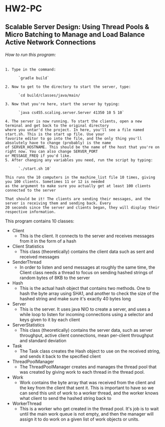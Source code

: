 # HW2-PC

## Scalable Server Design: Using Thread Pools & Micro Batching to Manage and Load Balance Active Network Connections

###### How to run this program:
    1. Type in the command:
    
          `gradle build`
          
    2. Now to get to the directory to start the server, type:
    
          `cd build/classes/java/main/
          
    3. Now that you're here, start the server by typing:
    
          `java cs455.scaling.server.Server 41350 10 5 10`
          
    4. The server is now running. To start the clients, open a new terminal and get back to the original directory
    where you untar'd the project. In here, you'll see a file named start.sh. This is the start up file. Use your
    favorite editor to go into the file, and the only thing you'll absolutely have to change (probably) is the name
    of SERVER_HOSTNAME. This should be the name of the host that you're on right now. You can also change SERVER_PORT
    or MESSAGE_FREQ if you'd like. 
    5. After changing any variables you need, run the script by typing:
    
          `./start.sh 10`
          
    This runs the 10 computers in the machine_list file 10 times, giving you 100 clients. Sometimes 11 or 12 is needed
    as the argument to make sure you actually get at least 100 clients connected to the server
    
    That should be it! The clients are sending their messages, and the server is receiving them and sending back. Every
    20 seconds since the server and clients began, they will display their respective information.


This program contains 10 classes:
 - Client
	* This is the client. It connects to the server and receives messages from it in the form of a hash
 - Client Statistics
    * This class (theoretically) contains the client data such as sent and received messages
 - SenderThread
    * In order to listen and send messages at roughly the same time, the Client class needs a thread to focus on
        sending hashed strings of random bytes of 8KB to the server
 - Hash
    * This is the actual hash object that contains two methods. One to hash the byte array using SHA1, and another
        to check the size of the hashed string and make sure it's exactly 40 bytes long
 - Server
    * This is the server. It uses java NIO to create a server, and uses a while loop to listen for incoming connections
        using a selector and keys given to it by each client
 - ServerStatistics
    * This class (theoretically) contains the server data, such as server throughput, active client connections,
        mean per-client throughput and standard deviation
 - Task
    * The Task class creates the Hash object to use on the received string, and sends it back to the specified client
 - ThreadPoolManager
    * The ThreadPoolManager creates and manages the thread pool that was created by giving work to each thread in the
        thread pool.
 - Work
    * Work contains the byte array that was received from the client and the key from the client that sent it. This is
        important to have so we can send this unit of work to a worker thread, and the worker knows what client to
        send the hashed string back to
 - WorkerThread
    * This is a worker who get created in the thread pool. It's job is to wait until the main work queue is not empty,
        and then the manager will assign it to do work on a given list of work objects or units. 
